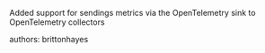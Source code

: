 Added support for sendings metrics via the OpenTelemetry sink to OpenTelemetry collectors

authors: brittonhayes
